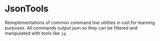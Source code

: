 # JsonTools
Reimplementations of common command line utilities in rust for learning purposes. All commands
output json so they can be filtered and manipulated with tools like `jq`.
